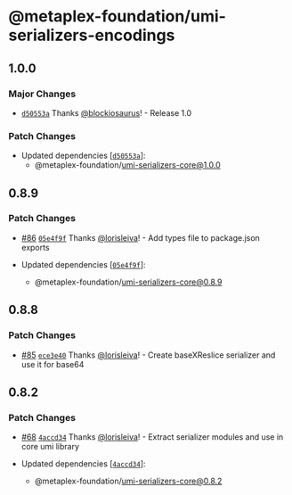 # @metaplex-foundation/umi-serializers-encodings

## 1.0.0

### Major Changes

- [`d50553a`](https://github.com/metaplex-foundation/umi/commit/d50553a419b7c9beac996a7c0b4d5942c91b5b4e) Thanks [@blockiosaurus](https://github.com/blockiosaurus)! - Release 1.0

### Patch Changes

- Updated dependencies [[`d50553a`](https://github.com/metaplex-foundation/umi/commit/d50553a419b7c9beac996a7c0b4d5942c91b5b4e)]:
  - @metaplex-foundation/umi-serializers-core@1.0.0

## 0.8.9

### Patch Changes

- [#86](https://github.com/metaplex-foundation/umi/pull/86) [`05e4f9f`](https://github.com/metaplex-foundation/umi/commit/05e4f9ffa4e73d9db8442b26cd32577dc32075c2) Thanks [@lorisleiva](https://github.com/lorisleiva)! - Add types file to package.json exports

- Updated dependencies [[`05e4f9f`](https://github.com/metaplex-foundation/umi/commit/05e4f9ffa4e73d9db8442b26cd32577dc32075c2)]:
  - @metaplex-foundation/umi-serializers-core@0.8.9

## 0.8.8

### Patch Changes

- [#85](https://github.com/metaplex-foundation/umi/pull/85) [`ece3e40`](https://github.com/metaplex-foundation/umi/commit/ece3e4063c792225f3fd5445c05198f3c4feeaa3) Thanks [@lorisleiva](https://github.com/lorisleiva)! - Create baseXReslice serializer and use it for base64

## 0.8.2

### Patch Changes

- [#68](https://github.com/metaplex-foundation/umi/pull/68) [`4accd34`](https://github.com/metaplex-foundation/umi/commit/4accd34f0a70d360321c42f395a2ad45cbadca16) Thanks [@lorisleiva](https://github.com/lorisleiva)! - Extract serializer modules and use in core umi library

- Updated dependencies [[`4accd34`](https://github.com/metaplex-foundation/umi/commit/4accd34f0a70d360321c42f395a2ad45cbadca16)]:
  - @metaplex-foundation/umi-serializers-core@0.8.2
